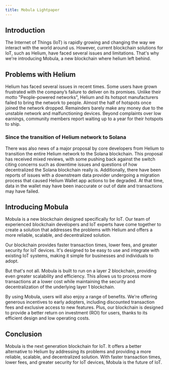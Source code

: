```yaml
---
title: Mobula Lightpaper
---
```


## Introduction

The Internet of Things (IoT) is rapidly growing and changing the way we interact with the world around us. However, current blockchain solutions for IoT, such as Helium, have faced several issues and limitations. That's why we're introducing Mobula, a new blockchain where helium left behind.

## Problems with Helium

Helium has faced several issues in recent times. Some users have grown frustrated with the company’s failure to deliver on its promises. Unlike their motto "People-powered networks", Helium and its hotspot manufacturers failed to bring the network to people. Almost the half of hotspots once joined the network dropped. Remainders barely make any money due to the unstable network and malfunctioning devices. Beyond complaints over low earnings, community members report waiting up to a year for their hotspots to ship.

### Since the transition of Helium network to Solana

There was also news of a major proposal by core developers from Helium to transition the entire Helium network to the Solana blockchain.
This proposal has received mixed reviews, with some pushing back against the switch citing concerns such as downtime issues and questions of how decentralized the Solana blockchain really is. Additionally, there have been reports of issues with a downstream data provider undergoing a migration process that caused Helium Wallet app actions to be degraded. At that time, data in the wallet may have been inaccurate or out of date and transactions may have failed.

## Introducing Mobula

Mobula is a new blockchain designed specifically for IoT. Our team of experienced blockchain developers and IoT experts have come together to create a solution that addresses the problems with Helium and offers a more reliable, scalable, and decentralized solution.

Our blockchain provides faster transaction times, lower fees, and greater security for IoT devices. It's designed to be easy to use and integrate with existing IoT systems, making it simple for businesses and individuals to adopt.

But that's not all. Mobula is built to run on a layer 2 blockchain, providing even greater scalability and efficiency. This allows us to process more transactions at a lower cost while maintaining the security and decentralization of the underlying layer 1 blockchain.

By using Mobula, users will also enjoy a range of benefits. We're offering generous incentives to early adopters, including discounted transaction fees and exclusive access to new features. Plus, our blockchain is designed to provide a better return on investment (ROI) for users, thanks to its efficient design and low operating costs.

## Conclusion

Mobula is the next generation blockchain for IoT. It offers a better alternative to Helium by addressing its problems and providing a more reliable, scalable, and decentralized solution. With faster transaction times, lower fees, and greater security for IoT devices, Mobula is the future of IoT.

